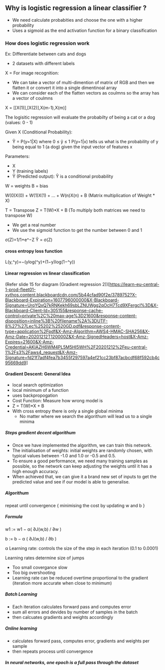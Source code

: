 ## Why is logistic regression a linear classifier ?
- We need calculate probabities and choose the one with a higher probability 
- Uses a sigmoid as the end activation function for a binary classification 


### How does logistic regression work 
Ex: Differentiate between cats and dogs 
   - 2 datasets with different labels 

X = For image recognition:
   - We can take a vector of multi-dimention of matrix of RGB and then we flatten it or convert it into a single dimentinoal array
   - We can consider each of the flatten vectors as coulmns so the array has a vector of coulmns 

X = [[X(1)],[X(2)],X(m-1),X(m)]

The logisitic regression will evaluate the probabilty of being a cat or a dog (values: 0 - 1)

Given X (Conditional Probability):
  - Ŷ = P(y=1|X) where 0 ≤ ŷ ≤ 1
P(y=1|x) tells us what is the probability of y being equal to 1 (a dog) given the input vector of features x


Parameters:
  - X 
  - Y (training labels)
  - Ŷ (Predicted output): Ŷ is a conditional probability

W = weights 
B = bias

W(0)X(0) + W(1)X(1) + ... + W(n)X(n) + B (Matrix multiplication of Weight * X)

T = Transpose 
Z = T(W)*X + B 
(To multiply both matrices we need to transpose W)

- We get a real number
- We use the sigmoid function to get the number between 0 and 1

σ(Z)=1/1+e^−Z
Ŷ = σ(Z)

#### cross entropy loss function 
L(y,^y)=−(ylog(^y)+(1−y)log(1−^y))

#### Linear regression vs linear classification 
(Refer slide 15 for diagram (Gradient regression 2))[https://learn-eu-central-1-prod-fleet01-xythos.content.blackboardcdn.com/5b44cfad90f2e/3789752?X-Blackboard-Expiration=1607796000000&X-Blackboard-Signature=UrqYQxQ7kRNKekh69sbLZNUWgg2qOcH7Tcd9XFergcI%3D&X-Blackboard-Client-Id=305155&response-cache-control=private%2C%20max-age%3D21600&response-content-disposition=inline%3B%20filename%2A%3DUTF-8%27%27Lec%25202%2520GD.pdf&response-content-type=application%2Fpdf&X-Amz-Algorithm=AWS4-HMAC-SHA256&X-Amz-Date=20201212T120000Z&X-Amz-SignedHeaders=host&X-Amz-Expires=21600&X-Amz-Credential=AKIAZH6WM4PL5M5HI5WH%2F20201212%2Feu-central-1%2Fs3%2Faws4_request&X-Amz-Signature=fd21f7adf4fea7b3455f297597a4ef21cc23bf87acbcdf68f592cb4c95669dd9]


#### Gradient Descent: General Idea
- local search optimization 
- local minimum of a function 
- uses backpropogation 
- Cost Function: Measure how wrong model is 
- Z = T(W)*X + B 
- With cross entropy there is only a single global minima 
   - No matter where we search the algorithum will lead us to a single minima

 ##### Steps gradient decent algorithum 
 - Once we have implemented the algorithm, we can train this network.
 - The initialisation of weights: initial weights are randomly chosen, with typical values between -1.0 and 1.0 or -0.5 and 0.5.
 - To ensure a good performance, we need many training samples as possible, so the network can keep adjusting the weights until it has a high enough accuracy. 
 - When achieved that, we can give it a brand new set of inputs to get the predicted value and see if our model is able to generalise. 

 
 ##### Algorithum 
 repeat until convergence
 {
     minimising the cost by updating w and b
 }

 ##### Formula 
 w1 := w1 − α( ∂J(w,b) / ∂w )

 b := b − α ( ∂J(w,b) / ∂b )

 α Learning rate: controls the size of the step in each iteration
 (0.1 to 0.0001)

 Learning rates determine size of jumps 
 - Too small covergance slow 
 - Too big overshooting 
 - Learning rate can be reduced overtime proportional to the gradient (iteration more accurate when close to minimum)

 ##### Batch Learning
 - Each iteration calculates forward pass and computes error 
 - sum all errors and devides by number of samples in the batch 
 - then calcuates gradients and weights accordingly 
 
 ##### Online learning 
 - calculates forward pass, computes error, gradients and weights per sample 
 - then repeats process until convergence 

 ##### In neural networks, one epoch is a full pass through the dataset



